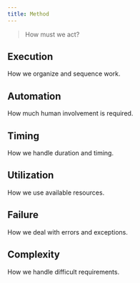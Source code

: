 ```yaml
---
title: Method
---
```


> How must we act?

## Execution

How we organize and sequence work.

## Automation

How much human involvement is required.

## Timing

How we handle duration and timing.

## Utilization

How we use available resources.

## Failure

How we deal with errors and exceptions.

## Complexity

How we handle difficult requirements.